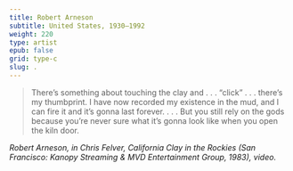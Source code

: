 ```yaml
---
title: Robert Arneson
subtitle: United States, 1930–1992
weight: 220
type: artist
epub: false
grid: type-c
slug: .
---
```


>There’s something about touching the clay and . . . “click” . . . there’s my thumbprint. I have now recorded my existence in the mud, and I can fire it and it’s gonna last forever. . . . But you still rely on the gods because you’re never sure what it’s gonna look like when you open the kiln door.

<cite>Robert Arneson, in Chris Felver, *California Clay in the Rockies* (San Francisco: Kanopy Streaming & MVD Entertainment Group, 1983), video.</cite>
